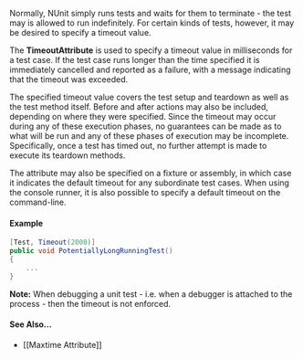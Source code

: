 Normally, NUnit simply runs tests and waits for them to terminate - the test may is allowed to run indefinitely. For certain kinds of tests, however, it may be desired to specify a timeout value.

The <b>TimeoutAttribute</b> is used to specify a timeout value in milliseconds
for a test case. If the test case runs longer than the time specified it
is immediately cancelled and reported as a failure, with a message 
indicating that the timeout was exceeded.
   
The specified timeout value covers the test setup and teardown as well as the test method itself. Before and after actions may also be included, depending on where they were specified. Since the timeout may occur during any of these execution phases, no guarantees can be made as to what will be run and any of these phases of execution may be incomplete. Specifically, once a test has timed out, no further attempt is made to execute its teardown methods.
   
The attribute may also be specified on a fixture or assembly, in which
case it indicates the default timeout for any subordinate test cases. When using the console runner, it is also possible to specify a default timeout on the command-line.
   
#### Example

```C#
[Test, Timeout(2000)]
public void PotentiallyLongRunningTest()
{
    ...
}
```

**Note:** When debugging a unit test - i.e. when a debugger is attached to the process - then the timeout is not enforced.

#### See Also...
 * [[Maxtime Attribute]]
